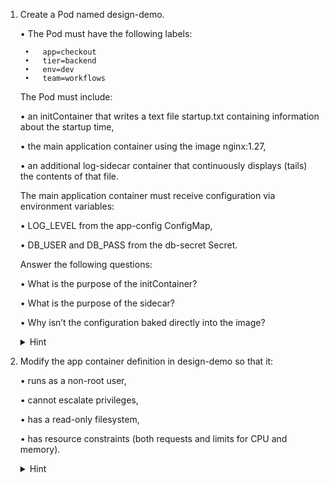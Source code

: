1. Create a Pod named design-demo.

	•	The Pod must have the following labels:

	    •	app=checkout
	    •	tier=backend
	    •	env=dev
	    •	team=workflows

	The Pod must include:

	•	an initContainer that writes a text file startup.txt containing information about the startup time,
	
    •	the main application container using the image nginx:1.27,
	
    •	an additional log-sidecar container that continuously displays (tails) the contents of that file.
	
    The main application container must receive configuration via environment variables:
	
    •	LOG_LEVEL from the app-config ConfigMap,
	
    •	DB_USER and DB_PASS from the db-secret Secret.
	
    Answer the following questions:
	
    •	What is the purpose of the initContainer?
	
    •	What is the purpose of the sidecar?
	
    •	Why isn’t the configuration baked directly into the image?

    <details>
        <summary>Hint</summary>
        
    ```yaml
    apiVersion: v1
    kind: Pod
    metadata:
      name: design-demo
    labels:
        app: checkout
        tier: backend
        env: dev
        team: workflows
    spec:
      volumes:
      - name: shared-logs
          emptyDir: {}
      initContainers:
      - name: init-config
        image: busybox
        command: ["sh", "-c", "echo 'Boot at ' $(date) > /workdir/  startup.txt"]
        volumeMounts:
        - name: shared-logs
          mountPath: /workdir
      containers:
      - name: app
        image: nginx:1.27
        env:
        - name: LOG_LEVEL
          valueFrom:
            configMapKeyRef:
              name: app-config
              key: LOG_LEVEL
        - name: DB_USER
          valueFrom:
            secretKeyRef:
              name: db-secret
              key: DB_USER
        - name: DB_PASS
          valueFrom:
            secretKeyRef:
              name: db-secret
              key: DB_PASS
          volumeMounts:
          - name: shared-logs
          mountPath: /var/log/app
      - name: log-sidecar
          image: busybox
          command: ["sh", "-c", "tail -F /var/log/app/startup.txt"]
          volumeMounts:
          - name: shared-logs
          mountPath: /var/log/app
    ```
    </details>

2. Modify the app container definition in design-demo so that it:

	•	runs as a non-root user,

	•	cannot escalate privileges,

	•	has a read-only filesystem,

	•	has resource constraints (both requests and limits for CPU and memory).

    <details>
        <summary>Hint</summary>
        
    ```yaml
    securityContext:
    runAsNonRoot: true
    runAsUser: 1000
    allowPrivilegeEscalation: false
    readOnlyRootFilesystem: true
    capabilities:
        drop: ["ALL"]
    resources:
    requests:
        cpu: "250m"
        memory: "256Mi"
    limits:
        cpu: "500m"
        memory: "512Mi"
    ```
    </details>